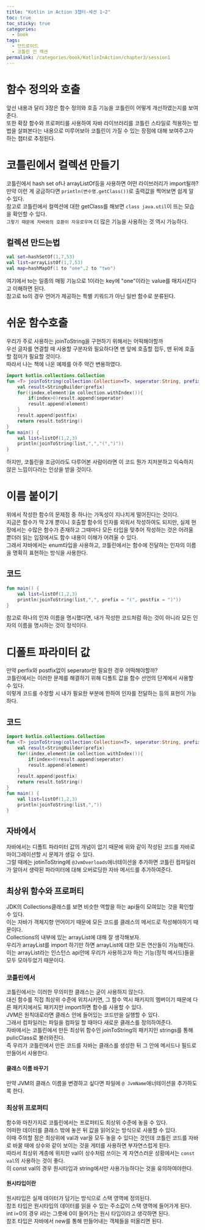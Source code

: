 ```yaml
---
title: "Kotlin in Action 3챕터-세션 1~2"
toc: true
toc_sticky: true
categories:
  - book
tags:
  - 안드로이드
  - 코틀린 인 액션
permalink: /categories/book/KotlinInAction/chapter3/session1
---
```

# 함수 정의와 호출
앞선 내용과 달리 3장은 함수 정의와 호출 기능을 코틀린이 어떻게 개선하였는지를 보여준다.<br>
또한 확장 함수와 프로퍼티를 사용하여 자바 라이브러리를 코틀린 스타일로 적용하는 방법을 살펴본다는 내용으로 미루어보아 코틀린이 가질 수 있는 장점에 대해 보여주고자 하는 챕터로 추정된다.
# 코틀린에서 컬렉션 만들기
코틀린에서 hash set of나 arrayListOf등을 사용하면 어떤 라이브러리가 import될까?<br>
만약 이런 게 궁금하다면 `println(변수명.getClass())`로 출력값을 찍어보면 쉽게 알 수 있다.<br>
참고로 코틀린에서 컬렉션에 대한 getClass를 해보면 `class java.util`이 뜨는 모습을 확인할 수 있다.<br>
`그렇기 때문에 자바와의 호환이 자유로우며` 더 많은 기능을 사용하는 것 역시 가능하다.
## 컬렉션 만드는법
```kotlin
val set=hashSetOf(1,7,53)
val list=arrayListOf(1,7,53)
val map=hashMapOf(1 to "one",2 to "two")
```
여기에서 to는 일종의 매핑 기능으로 1이라는 key에 "one"이라는 value를 매치시킨다고 이해하면 된다.<br>
참고로 to의 경우 언어가 제공하는 특별 키워드가 아닌 일반 함수로 분류된다.
# 쉬운 함수호출
우리가 주로 사용하는 joinToString을 구현하기 위해서는 어떡해야할까<br>
우선 글자를 연결할 때 사용할 구분자와 필요하다면 맨 앞에 호출할 접두, 맨 뒤에 호출할 접미가 필요할 것이다.<br>
따라서 나는 책에 나온 예제를 아주 약간 변용하였다.
```kotlin
import kotlin.collections.Collection
fun <T> joinToString(collection:Collection<T>, seperator:String, prefix:String, postfix:String):String{
    val result=StringBuilder(prefix)
    for((index,element)in collection.withIndex()){
        if(index>0)result.append(seperator)
        result.append(element)
    }
    result.append(postfix)
    return result.toString()
}
fun main() {
    val list=listOf(1,2,3)
    println(joinToString(list,",","(",")"))
}
```
하지만, 코틀린을 조금이라도 다루어본 사람이라면 이 코드 뭔가 지저분하고 익숙하지 않은 느낌이다라는 인상을 받을 것이다.<br>
# 이름 붙이기
위에서 작성한 함수의 문제점 중 하나는 가독성이 지나치게 떨어진다는 것이다.<br>
지금은 함수가 딱 2개 뿐이니 호출할 함수의 인자를 외워서 작성하여도 되지만, 실제 현장에서는 수많은 함수가 존재하고 그때마다 모든 타입을 맞추어 작성하는 것은 어려울 뿐더러 읽는 입장에서도 함수 내용이 이해가 어려울 수 있다.<br>
그래서 자바에서는 enum타입을 사용하고, 코틀린에서는 함수에 전달하는 인자의 이름을 명확히 표현하는 방식을 사용한다.
## 코드
```kotlin
fun main() {
    val list=listOf(1,2,3)
    println(joinToString(list,",", prefix = "(", postfix = ")"))
}
```
참고로 하나의 인자 이름을 명시했다면, 내가 작성한 코드처럼 하는 것이 아니라 모든 인자의 이름을 명시하는 것이 정석이다.
# 디폴트 파라미터 값
만약 perfix와 postfix없이 seperator만 필요한 경우 어떡해야할까?<br>
코틀린에서는 이러한 문제를 해결하기 위해 디폴트 값을 함수 선언의 단계에서 사용할 수 있다.<br>
이렇게 코드를 수정할 시 내가 필요한 부분에 한하여 인자를 전달하는 등의 표현이 가능하다.
## 코드
```kotlin
import kotlin.collections.Collection
fun <T> joinToString(collection:Collection<T>, seperator:String, prefix:String="", postfix:String=""):String{
    val result=StringBuilder(prefix)
    for((index,element)in collection.withIndex()){
        if(index>0)result.append(seperator)
        result.append(element)
    }
    result.append(postfix)
    return result.toString()
}
fun main() {
    val list=listOf(1,2,3)
    println(joinToString(list,","))
}
```
## 자바에서
자바에서는 디폴트 파라미터 값의 개념이 없기 때문에 위와 같이 작성된 코드를 자바로 마이그레이션할 시 문제가 생길 수 있다.<br>
그럴 때에는 jotinToString에 `@JvmOverloads`애너테이션을 추가하면 코틀린 컴파일러가 알아서 생략된 파라미터에 대해 오버로딩한 자바 메서드를 추가하여준다.
## 최상위 함수와 프로퍼티
JDK의 Collections클래스를 보면 비슷한 역할을 하는 api들이 모여있는 것을 확인할 수 있다.<br>
이는 자바가 객체지향 언어이기 때문에 모든 코드를 클래스의 메서드로 작성해야하기 때문이다.<br>
Collections의 내부에 있는 arrayList에 대해 잘 생각해보자.<br>
우리가 arrayList를 import 하기만 하면 arrayList에 대한 모든 연산들이 가능해진다.<br>
이는 arrayList라는 인스턴스 api안에 우리가 사용하고자 하는 기능(정적 메서드)들을 모두 모아두었기 때문이다.
### 코틀린에서
코틀린에서는 이러한 무의미한 클래스는 굳이 사용하지 않는다.<br>
대신 함수를 직접 최상위 수준에 위치시키면, 그 함수 역시 패키지의 멤버이기 때문에 다른 패키지에서도 패키지만 import하면 함수를 사용할 수 있다.<br>
JVM은 원칙대로라면 클래스 안에 들어있는 코드만을 실행할 수 있다.<br>
그래서 컴파일러는 파일을 컴파일 할 때마다 새로운 클래스를 정의하여준다.<br>
자바에서는 코틀린에서 만든 최상위 함수인 joinToString의 패키지인 strings를 통해 pulicClass로 불러와진다.<br>
즉 우리가 코틀린에서 만든 코드를 자바는 클래스를 생성한 뒤 그 안에 메서드나 필드로 만들어서 사용한다.
#### 클래스 이름 바꾸기
만약 JVM의 클래스 이름을 변경하고 싶다면 파일에 `@ JvmName`애너테이션을 추가하도록 한다.
### 최상위 프로퍼티
함수와 마찬가지로 코틀린에서는 프로퍼티도 최상위 수준에 놓을 수 있다.<br>
어떠한 데이터를 클래스 밖에 놓은 뒤 값을 읽어오는 방식으로 사용할 수 있다.<br>
이때 주의할 점은 최상위에 val과 var을 모두 놓을 수 있다는 것인데 코틀린 코드를 자바로 바꿀 때에 상수와 같이 보이는 것을 게터를 사용하면 부자연스럽게 된다.<br>
따라서 최상위 계층에 위치한 val이 상수처럼 쓰이는 게 자연스러운 상황에서는 `const val`의 사용하는 것이 좋다.<br>
이 const val의 경우 원시타입과 string에서만 사용가능하다는 것을 유의하여야한다.
#### 원시타입이란
원시타입은 실제 데이터가 담기는 방식으로 스택 영역에 정의된다.<br>
참조 타입은 원시타입의 데이터를 읽을 수 있는 주소값이 스택 영역에 들어가게 된다.<br>
int i=0의 경우 i라는 그릇에 0이 들어가는 원시 타입이라고 생각하면 된다.<br>
참조 타입은 자바에서 new를 통해 만들어내는 객체들을 떠올리면 된다.